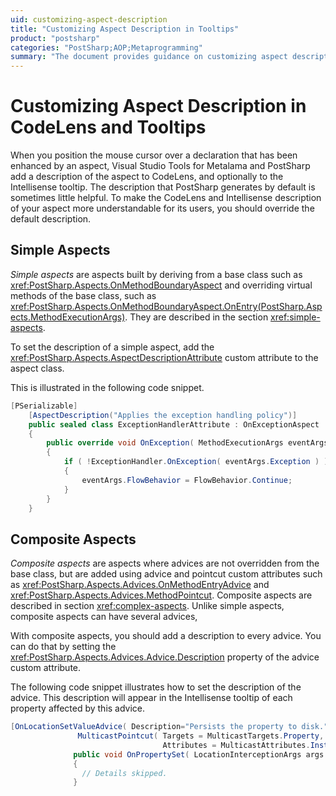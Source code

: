 ```yaml
---
uid: customizing-aspect-description
title: "Customizing Aspect Description in Tooltips"
product: "postsharp"
categories: "PostSharp;AOP;Metaprogramming"
summary: "The document provides guidance on customizing aspect descriptions in tooltips using Visual Studio Tools for Metalama and PostSharp, including instructions for both simple and composite aspects."
---
```

# Customizing Aspect Description in CodeLens and Tooltips

When you position the mouse cursor over a declaration that has been enhanced by an aspect, Visual Studio Tools for Metalama and PostSharp add a description of the aspect to CodeLens, and optionally to the Intellisense tooltip. The description that PostSharp generates by default is sometimes little helpful. To make the CodeLens and Intellisense description of your aspect more understandable for its users, you should override the default description.


## Simple Aspects

*Simple aspects* are aspects built by deriving from a base class such as <xref:PostSharp.Aspects.OnMethodBoundaryAspect> and overriding virtual methods of the base class, such as <xref:PostSharp.Aspects.OnMethodBoundaryAspect.OnEntry(PostSharp.Aspects.MethodExecutionArgs)>. They are described in the section <xref:simple-aspects>. 

To set the description of a simple aspect, add the <xref:PostSharp.Aspects.AspectDescriptionAttribute> custom attribute to the aspect class. 

This is illustrated in the following code snippet.

```csharp
[PSerializable]
    [AspectDescription("Applies the exception handling policy")]
    public sealed class ExceptionHandlerAttribute : OnExceptionAspect
    {
        public override void OnException( MethodExecutionArgs eventArgs )
        {
            if ( !ExceptionHandler.OnException( eventArgs.Exception ) )
            {
                eventArgs.FlowBehavior = FlowBehavior.Continue;
            }
        }
    }
```


## Composite Aspects

*Composite aspects* are aspects where advices are not overridden from the base class, but are added using advice and pointcut custom attributes such as <xref:PostSharp.Aspects.Advices.OnMethodEntryAdvice> and <xref:PostSharp.Aspects.Advices.MethodPointcut>. Composite aspects are described in section <xref:complex-aspects>. Unlike simple aspects, composite aspects can have several advices, 

With composite aspects, you should add a description to every advice. You can do that by setting the <xref:PostSharp.Aspects.Advices.Advice.Description> property of the advice custom attribute. 

The following code snippet illustrates how to set the description of the advice. This description will appear in the Intellisense tooltip of each property affected by this advice.

```csharp
[OnLocationSetValueAdvice( Description="Persists the property to disk." ), 
               MulticastPointcut( Targets = MulticastTargets.Property, 
                                  Attributes = MulticastAttributes.Instance | MulticastAttributes.NonAbstract)]
              public void OnPropertySet( LocationInterceptionArgs args )
              {
                // Details skipped.
              }
```


